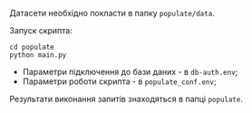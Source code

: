Датасети необхідно покласти в папку ```populate/data```.

Запуск скрипта:
```shess
cd populate
python main.py
```

* Параметри підключення до бази даних - в ```db-auth.env```;
* Параметри роботи скрипта - в ```populate_conf.env```;

Результати виконання запитів знаходяться в папці ```populate```.
